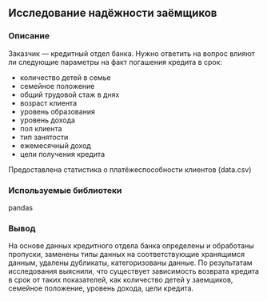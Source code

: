 ## Исследование надёжности заёмщиков

### Описание
Заказчик — кредитный отдел банка. Нужно ответить на вопрос влияют ли следующие параметры на факт погашения кредита в срок:
- количество детей в семье
- семейное положение
- общий трудовой стаж в днях
- возраст клиента
- уровень образования
- уровень дохода
- пол клиента
- тип занятости
- ежемесячный доход
- цели получения кредита
 
Предоставлена статистика о платёжеспособности клиентов (data.csv)

### Используемые библиотеки
pandas

### Вывод
На основе данных кредитного отдела банка определены и обработаны пропуски, заменены типы данных на соответствующие хранящимся данным, удалены дубликаты, категоризованы данные. По результатам исследования выяснили, что существует зависимость возврата кредита в срок от таких показателей, как количество детей у заемщиков, семейное положение, уровень дохода, цели кредита.
